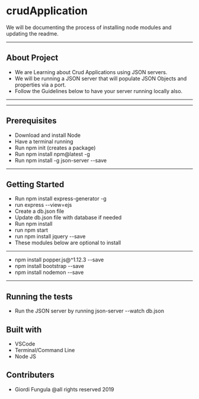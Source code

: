 # crudApplication
We will be documenting the process of installing node modules and updating the readme.

---
## About Project
 - We are Learning about Crud Applications using JSON servers.
 - We will be running a JSON server that will populate JSON Objects and properties via a port.
 - Follow the Guidelines below to have your server running locally also.
 ---

---
 ## Prerequisites
 - Download and install Node
 - Have a terminal running
 - Run npm init (creates a package)
 - Run npm install npm@latest -g
 - Run npm install -g json-server --save
 ---

## Getting Started
 - Run npm install express-generator -g
 - run express --view=ejs 
 - Create a db.json file
 - Update db.json file with database if needed
 - Run npm install
 - run npm start  
 - run npm install jquery --save
 - These modules below are optional to install 
---
- npm install popper.js@^1.12.3 --save
- npm install bootstrap --save
- npm install nodemon --save 
---

## Running the tests
- Run the JSON server by running json-server --watch db.json

## Built with
 - VSCode
 - Terminal/Command Line
 - Node JS
 
## Contributers
 - Giordi Fungula @all rights reserved 2019
 
